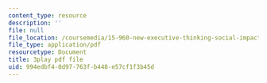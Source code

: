 ```yaml
---
content_type: resource
description: ''
file: null
file_location: /coursemedia/15-960-new-executive-thinking-social-impact-technology-projects-fall-2017-spring-2018/994edbf40d97763fb448e57cf1f3b45d_HaySEpWEsdU.pdf
file_type: application/pdf
resourcetype: Document
title: 3play pdf file
uid: 994edbf4-0d97-763f-b448-e57cf1f3b45d
---
```

